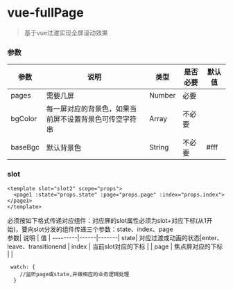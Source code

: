 # vue-fullPage
> 基于vue过渡实现全屏滚动效果

### 参数
 参数| 说明 |   类型  |  是否必要  | 默认值 | 
---------|------|-------|--------|------|
pages| 需要几屏| Number   | 必要 |  | 
bgColor  | 每一屏对应的背景色，如果当前屏不设置背景色可传空字符串    |  Array     | 不必要   |  |    
baseBgc  | 默认背景色    |  String     | 不必要   | #fff |    

### slot
```
<template slot="slot2" scope="props">
  <page1 :state="props.state" :page="props.page" :index="props.index"></page1>
</template>
```
必须按如下格式传递对应组件：对应屏的slot属性必须为slot+对应下标(从1开始)，要向slot分发的组件传递三个参数：state、index、page  
 参数| 说明 |   值  | 
---------|------|-------|
state| 对应过渡或动画的状态|enter、leave、transitionend   | 
index  | 当前slot对应的下标    |      | 
page  | 焦点屏对应的下标    |      | 
```
 watch: {
    //监听page或state,并做相应的业务逻辑处理
  }
```